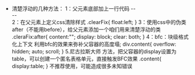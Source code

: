 - 清楚浮动的几种方法：
    1：父元素底部加上一行代码
        -- <div style="clear:left"></div>
        -- <div style="clear:both"></div>
    2：在父元素上定义css清除样式
        .clearFix{
          float:left;
        }
    3：使用css中的伪类after（不能用before），给父元素添加一个咱们用来清楚浮动的类
        .cleraFix:after{
          content:"";
          display: block;
          clear: both;
        }
    4：bfc：块级格式化上下文
      利用bfc的效果来弥补父容器的高度塌;
      div.content{
        overflow: hidden; auto; scroll;
      }
    5.尼古拉斯大师 方法，把父容器的display设置为table，可以创建一个匿名表格单元，直接触发BFC效果
      .content{
        display:table;
      }
      不推荐使用，可能造成很多未知错误
